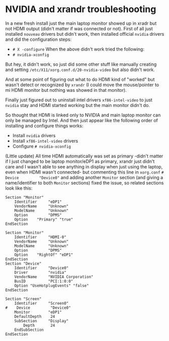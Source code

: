 # NVIDIA and xrandr troubleshooting
In a new fresh install just the main laptop monitor showed up in xradr but not HDMI output (didn't matter if was connected or not).
First of all just installed ```nouveau``` drivers but didn't work, then installed official ```nvidia``` drivers and did the configuration steps:
- ```# X -configure```
When the above didn't work tried the following:
- ```# nvidia-xconfig```

But hey, it didn't work, so just did some other stuff like manually creating and setting ```/etc/X11/xorg.conf.d/20-nvidia-video``` but also didn't work.

And at some point of figuring out what to do HDMI kind of "worked" but wasn't detect or recognized by ```xrandr``` (I could move the mouse/pointer to mi HDMI monitor but nothing was showed in that monitor).

Finally just figured out to uninstall intel drivers ```xf86-intel-video``` to just ```nvidia``` stay and HDMI started working but the main monitor didn't do.

So thought that HDMI is linked only to NVIDIA and main laptop monitor can only be managed by Intel. And then just appear like the following order of installing and configure things works:
- Install ```nvidia``` drivers
- Install ```xf86-intel-video``` drivers
- Configure ```# nvidia-xconfig```

(Little update) All time HDMI automatically was set as primary -didn't matter if I just changed to be laptop monitor/eDP1 as primary, xrandr just didn't care and I wasn't able to see anything in display when just using the laptop, even when HDMI wasn't connected- but commenting this line in ```xorg.conf``` ```#    Device         "Device0"``` and adding another ```Monitor``` section (and giving a name/identifier to both ```Monitor``` sections) fixed the issue, so related sections look like this:
```
Section "Monitor"
    Identifier     "eDP1"
    VendorName     "Unknown"
    ModelName      "Unknown"
    Option         "DPMS"
    Option	  "Primary" "true"
EndSection

Section "Monitor"
    Identifier     "HDMI-0"
    VendorName     "Unknown"
    ModelName      "Unknown"
    Option         "DPMS"
    Option	  "RightOf" "eDP1"
EndSection
Section "Device"
    Identifier     "Device0"
    Driver         "nvidia"
    VendorName     "NVIDIA Corporation"
    BusID          "PCI:1:0:0"
    Option "UseHotplugEvents" "false"
EndSection

Section "Screen"
    Identifier     "Screen0"
#    Device         "Device0"
    Monitor        "eDP1"
    DefaultDepth    24
    SubSection     "Display"
        Depth       24
    EndSubSection
EndSection
